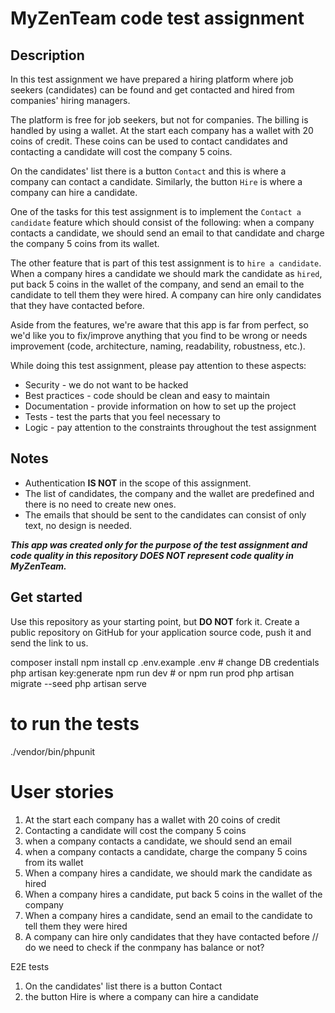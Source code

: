 
# MyZenTeam code test assignment

## Description

In this test assignment we have prepared a hiring platform where job seekers (candidates) can be found and get contacted and hired from companies' hiring managers.

The platform is free for job seekers, but not for companies.
The billing is handled by using a wallet. At the start each company has a wallet with 20 coins of credit.
These coins can be used to contact candidates and contacting a candidate will cost the company 5 coins.

On the candidates' list there is a button `Contact` and this is where a company can contact a candidate.
Similarly, the button `Hire` is where a company can hire a candidate.

One of the tasks for this test assignment is to implement the `Contact a candidate` feature which should consist of the following:
when a company contacts a candidate, we should send an email to that candidate and charge the company 5 coins from its wallet.

The other feature that is part of this test assignment is to `hire a candidate`.
When a company hires a candidate we should mark the candidate as `hired`, put back 5 coins in the wallet of the company, and send an email to the candidate to tell them they were hired.
A company can hire only candidates that they have contacted before.

Aside from the features, we're aware that this app is far from perfect, so we'd like you to fix/improve anything that you find to be wrong or needs improvement (code, architecture, naming, readability, robustness, etc.).

While doing this test assignment, please pay attention to these aspects:

- Security - we do not want to be hacked
- Best practices - code should be clean and easy to maintain
- Documentation - provide information on how to set up the project
- Tests - test the parts that you feel necessary to
- Logic - pay attention to the constraints throughout the test assignment

## Notes
- Authentication **IS NOT** in the scope of this assignment.
- The list of candidates, the company and the wallet are predefined and there is no need to create new ones.
- The emails that should be sent to the candidates can consist of only text, no design is needed.


_**This app was created only for the purpose of the test assignment and code quality in this repository DOES NOT represent code quality in MyZenTeam.**_

## Get started

Use this repository as your starting point, but **DO NOT** fork it. Create a public repository on GitHub for your application source code, push it and send the link to us.


composer install
npm install
cp .env.example .env # change DB credentials
php artisan key:generate
npm run dev # or npm run prod
php artisan migrate --seed
php artisan serve


# to run the tests
./vendor/bin/phpunit


# User stories

1. At the start each company has a wallet with 20 coins of credit
2. Contacting a candidate will cost the company 5 coins
3. when a company contacts a candidate, we should send an email
4. when a company contacts a candidate, charge the company 5 coins from its wallet
5. When a company hires a candidate, we should mark the candidate as hired
6. When a company hires a candidate, put back 5 coins in the wallet of the company
7. When a company hires a candidate, send an email to the candidate to tell them they were hired
8. A company can hire only candidates that they have contacted before
// do we need to check if the conmpany has balance or not?

E2E tests
1. On the candidates' list there is a button Contact
2. the button Hire is where a company can hire a candidate